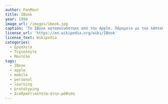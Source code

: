 ```yaml
---
author: PanMour
title: IBook
year: 1999
image_url: /images/ibook.jpg
caption: 'To ΙΒοοκ κατασκευάστηκε από την Apple. Πάρομοιο με τον λάπτοπ βασικοί του αγοραστές ήταν καταναλωτές και εκπαιδευτικά συστήματα (π.χ. σχολεία) με χαμηλό εισόδημα. Περιέχει όπως και οι περισσότεροι υπολογιστές πρόσβαση στο διαδύκτιο μέσω του wifi. Χρησημοποιείται κυρίως από σχολεία και άλλα διαδακτικά κέντρα με σκοπό την αξιωποίηση των δυνατοτήτων που προσφέρει το ίντερνετ.'
license_url: 'https://en.wikipedia.org/wiki/IBook'
license_text: Wikipedia
categories:
  - Εργαλεία
  - Τεχνολογία
  - Μοντέλα
tags:
  - ΙΒοοκ
  - apple
  - mobile
  - personal
  - learning
  - prototyping
  - Διαδραστικότητα-στην-μάθηση
---
```

